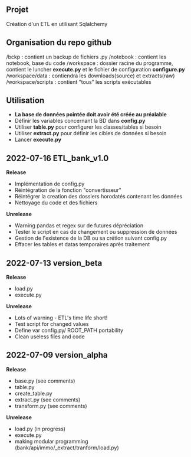 ## Projet
Création d'un ETL en utilisant Sqlalchemy

## Organisation du repo github

/bckp : contient un backup de fichiers .py
/notebook : contient les notebook, base du code
/workspace : dossier racine du programme, contient le luncher **execute.py** et
 le fichier de configuration **configure.py**
/workspace/data : contiendra les downloads(source) et extracts(raw)
/workspace/scripts : contient "tous"  les scripts exécutables

## Utilisation
* **La base de données pointée doit avoir été créée au préalable**
* Définir les variables concernant la BD dans **config.py**
* Utiliser **table.py** pour configurer les classes/tables si besoin
* Utiliser **extract.py** pour définir les cibles de données si besoin
* Lancer **execute.py** 

## 2022-07-16 ETL_bank_v1.0

**Release**
* Implémentation de config.py
* Réintégration de la fonction "convertisseur"
* Réintégrer la creation des dossiers horodatés contenant les données
* Nettoyage du code et des fichiers

**Unrelease**
* Warning pandas et regex sur de futures dépréciation
* Tester le script en cas de changement ou suppression de données
* Gestion de l'existence de la DB ou sa crétion suivant config.py
* Effacer les tables et datas temporaires après traitement

## 2022-07-13 version_beta

**Release**
* load.py
* execute.py

**Unrelease**
* Lots of warning - ETL's time life short!
* Test script for changed values
* Define var config.py/ ROOT_PATH portability
* Clean useless files and code

## 2022-07-09 version_alpha

**Release**
* base.py (see comments)
* table.py
* create_table.py
* extract.py (see comments)
* transform.py (see comments)

**Unrelease**
* load.py (in progress)
* execute.py
* making modular programming (bank/api/immo/_extract/tranform/load.py)

